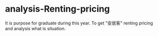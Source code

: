 # analysis-Renting-pricing
It is purpose for graduate during this year. To get "安居客" renting pricing and analysis what is situation.
